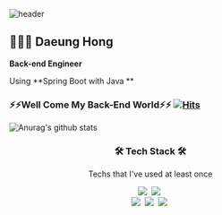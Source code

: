
![header](https://capsule-render.vercel.app/api?type=waving&color=gradient&height=160&section=header&text=Jay&fontSize=70)



## 👨🏻‍💻  Daeung Hong 

**Back-end Engineer**

Using **Spring Boot with Java **



### ⚡⚡Well Come My Back-End World⚡⚡ [![Hits](https://hits.seeyoufarm.com/api/count/incr/badge.svg?url=https%3A%2F%2Fgithub.com%2Fseongbinko%2Fhit-counter&count_bg=%233DC899&title_bg=%23555555&icon=&icon_color=%23E7E7E7&title=hits&edge_flat=false)](https://hits.seeyoufarm.com)
![Anurag's github stats](https://github-readme-stats.vercel.app/api?username=Allaccept12&show_icons=true&theme=radical)




<h3 align="center">🛠 Tech Stack 🛠</h3>

<p align="center"> Techs that I've used at least once </p>

<p align="center">
  <img src="https://img.shields.io/badge/Python-3766AB?style=flat-square&logo=Python&logoColor=white"/></a>&nbsp 
  <img src="https://img.shields.io/badge/Java-007396?style=flat-square&logo=Java&logoColor=white"/></a>&nbsp     
  <br>
  <img src="https://img.shields.io/badge/SpringBoot-6DB33F?style=flat-square&logo=Spring&logoColor=white"/></a>&nbsp   
  <img src="https://img.shields.io/badge/Mysql-E6B91E?style=flat-square&logo=MySql&logoColor=white"/></a>&nbsp 
  <img src="https://img.shields.io/badge/aws-333664?style=flat-square&logo=amazon-aws&logoColor=white"/></a>&nbsp 
  
</p>


